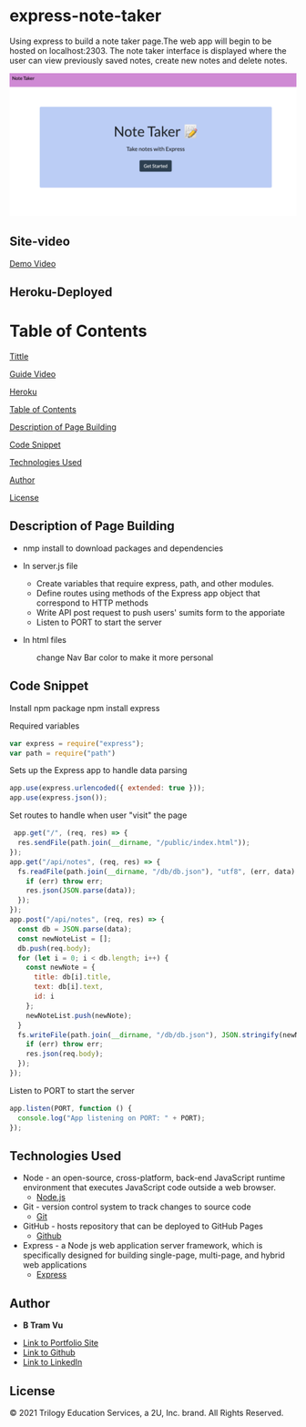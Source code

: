 # express-note-taker

Using express to build a note taker page.The web app will begin to be hosted on localhost:2303. The note taker interface is displayed where the user can view previously saved notes, create new notes and delete notes.

![Site](frontpage.png)

## Site-video 
[Demo Video]()  

## Heroku-Deployed


# Table of Contents 
[Tittle](#express-note-taker)

[Guide Video](#Guide-Video)

[Heroku](#Heroku-Deployed)

[Table of Contents](#Table-of-Content)

[Description of Page Building](#Description-of-Page-Building)

[Code Snippet](#Code-Snippet)

[Technologies Used](#Technologies-Used)

[Author](#Author)

[License](#License)


## Description of Page Building 
* nmp install to download packages and dependencies 
  
* In server.js file  
  <ul> 
  <li> Create variables that require express, path, and other modules. 
  <li> Define routes using methods of the Express app object that correspond to HTTP methods
  <li> Write API post request to push users' sumits form to the apporiate 
  <li> Listen to PORT to start the server 
  </li>
  </ul>


* In html files 
  <ul> change Nav Bar color to make it more personal </ul>



## Code Snippet
Install npm package 
npm install express

Required variables 
``` Javascript
var express = require("express");
var path = require("path")
```

Sets up the Express app to handle data parsing
``` Javascript
app.use(express.urlencoded({ extended: true }));
app.use(express.json());
```

Set routes to handle when user "visit" the page 
``` Javascript
 app.get("/", (req, res) => {
  res.sendFile(path.join(__dirname, "/public/index.html"));
});
app.get("/api/notes", (req, res) => {
  fs.readFile(path.join(__dirname, "/db/db.json"), "utf8", (err, data) => {
    if (err) throw err;
    res.json(JSON.parse(data));
  });
});
app.post("/api/notes", (req, res) => {
  const db = JSON.parse(data);
  const newNoteList = [];
  db.push(req.body);
  for (let i = 0; i < db.length; i++) {
    const newNote = {
      title: db[i].title,
      text: db[i].text,
      id: i
    };
    newNoteList.push(newNote);
  }
  fs.writeFile(path.join(__dirname, "/db/db.json"), JSON.stringify(newNoteList, null, 2), (err) => {
    if (err) throw err;
    res.json(req.body);
  });
});
```

Listen to PORT to start the server 
``` Javascript 
app.listen(PORT, function () {
  console.log("App listening on PORT: " + PORT);
});
```

## Technologies Used
- Node - an open-source, cross-platform, back-end JavaScript runtime environment that executes JavaScript code outside a web browser.
  * [Node.js](https://nodejs.org/dist/latest-v14.x/docs/api/)
- Git - version control system to track changes to source code
  * [Git](https://git-scm.com/)
- GitHub - hosts repository that can be deployed to GitHub Pages
  * [Github](https://github.com/)
- Express - a Node js web application server framework, which is specifically designed for building single-page, multi-page, and hybrid web applications
  * [Express](http://expressjs.com/en/api.html#express)


## Author

* **B Tram Vu** 

- [Link to Portfolio Site](https://vubao2303.github.io/portfolio/)
- [Link to Github](https://github.com/vubao2303/express-note-taker)
- [Link to LinkedIn](https://www.linkedin.com/in/tram-vu-866250121/)

## License

© 2021 Trilogy Education Services, a 2U, Inc. brand. All Rights Reserved.